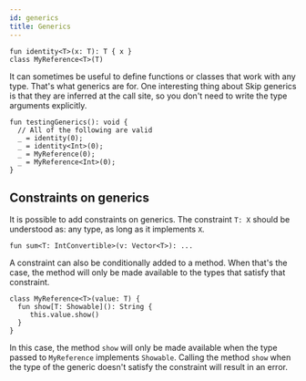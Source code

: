 ```yaml
---
id: generics
title: Generics
---
```


```
fun identity<T>(x: T): T { x }
class MyReference<T>(T)
```

It can sometimes be useful to define functions or classes that work with any type. That's what generics are for. One interesting thing about Skip generics is that they are inferred at the call site, so you don't need to write the type arguments explicitly.

```
fun testingGenerics(): void {
  // All of the following are valid
  _ = identity(0);
  _ = identity<Int>(0);
  _ = MyReference(0);
  _ = MyReference<Int>(0);
}
```

## Constraints on generics

It is possible to add constraints on generics. The constraint `T: X` should be understood as: any type, as long as it implements `X`.

```
fun sum<T: IntConvertible>(v: Vector<T>): ...
```

A constraint can also be conditionally added to a method. When that's the case, the method will only be made available to the types that satisfy that constraint.

```
class MyReference<T>(value: T) {
  fun show[T: Showable](): String {
     this.value.show()
  }
}
```

In this case, the method `show` will only be made available when the type passed to `MyReference` implements `Showable`. Calling the method `show` when the type of the generic doesn't satisfy the constraint will result in an error.
